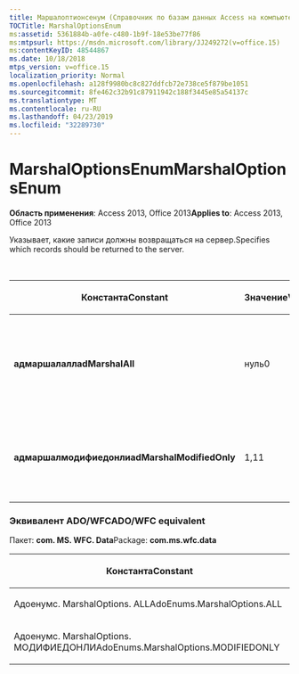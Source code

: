 ```yaml
---
title: Маршалоптионсенум (Справочник по базам данных Access на компьютере)
TOCTitle: MarshalOptionsEnum
ms:assetid: 5361884b-a0fe-c480-1b9f-18e53be77f86
ms:mtpsurl: https://msdn.microsoft.com/library/JJ249272(v=office.15)
ms:contentKeyID: 48544867
ms.date: 10/18/2018
mtps_version: v=office.15
localization_priority: Normal
ms.openlocfilehash: a128f9980bc8c827ddfcb72e738ce5f879be1051
ms.sourcegitcommit: 8fe462c32b91c87911942c188f3445e85a54137c
ms.translationtype: MT
ms.contentlocale: ru-RU
ms.lasthandoff: 04/23/2019
ms.locfileid: "32289730"
---
```

# <a name="marshaloptionsenum"></a><span data-ttu-id="b9338-102">MarshalOptionsEnum</span><span class="sxs-lookup"><span data-stu-id="b9338-102">MarshalOptionsEnum</span></span>

<span data-ttu-id="b9338-103">**Область применения**: Access 2013, Office 2013</span><span class="sxs-lookup"><span data-stu-id="b9338-103">**Applies to**: Access 2013, Office 2013</span></span>

<span data-ttu-id="b9338-104">Указывает, какие записи должны возвращаться на сервер.</span><span class="sxs-lookup"><span data-stu-id="b9338-104">Specifies which records should be returned to the server.</span></span>

<br/>

<table>
<colgroup>
<col style="width: 33%" />
<col style="width: 33%" />
<col style="width: 33%" />
</colgroup>
<thead>
<tr class="header">
<th><p><span data-ttu-id="b9338-105">Константа</span><span class="sxs-lookup"><span data-stu-id="b9338-105">Constant</span></span></p></th>
<th><p><span data-ttu-id="b9338-106">Значение</span><span class="sxs-lookup"><span data-stu-id="b9338-106">Value</span></span></p></th>
<th><p><span data-ttu-id="b9338-107">Описание</span><span class="sxs-lookup"><span data-stu-id="b9338-107">Description</span></span></p></th>
</tr>
</thead>
<tbody>
<tr class="odd">
<td><p><span data-ttu-id="b9338-108"><strong>адмаршалалл</strong></span><span class="sxs-lookup"><span data-stu-id="b9338-108"><strong>adMarshalAll</strong></span></span></p></td>
<td><p><span data-ttu-id="b9338-109">нуль</span><span class="sxs-lookup"><span data-stu-id="b9338-109">0</span></span></p></td>
<td><p><span data-ttu-id="b9338-110">Значение, используемое по умолчанию.</span><span class="sxs-lookup"><span data-stu-id="b9338-110">Default.</span></span> <span data-ttu-id="b9338-111">Возвращает все строки на сервер.</span><span class="sxs-lookup"><span data-stu-id="b9338-111">Returns all rows to the server.</span></span></p></td>
</tr>
<tr class="even">
<td><p><span data-ttu-id="b9338-112"><strong>адмаршалмодифиедонли</strong></span><span class="sxs-lookup"><span data-stu-id="b9338-112"><strong>adMarshalModifiedOnly</strong></span></span></p></td>
<td><p><span data-ttu-id="b9338-113">1,1</span><span class="sxs-lookup"><span data-stu-id="b9338-113">1</span></span></p></td>
<td><p><span data-ttu-id="b9338-114">Возвращает на сервер только измененные строки.</span><span class="sxs-lookup"><span data-stu-id="b9338-114">Returns only modified rows to the server.</span></span></p></td>
</tr>
</tbody>
</table>


### <a name="adowfc-equivalent"></a><span data-ttu-id="b9338-115">Эквивалент ADO/WFC</span><span class="sxs-lookup"><span data-stu-id="b9338-115">ADO/WFC equivalent</span></span>

<span data-ttu-id="b9338-116">Пакет: **com. MS. WFC. Data**</span><span class="sxs-lookup"><span data-stu-id="b9338-116">Package: **com.ms.wfc.data**</span></span>

<table>
<colgroup>
<col style="width: 100%" />
</colgroup>
<thead>
<tr class="header">
<th><p><span data-ttu-id="b9338-117">Константа</span><span class="sxs-lookup"><span data-stu-id="b9338-117">Constant</span></span></p></th>
</tr>
</thead>
<tbody>
<tr class="odd">
<td><p><span data-ttu-id="b9338-118">Адоенумс. MarshalOptions. ALL</span><span class="sxs-lookup"><span data-stu-id="b9338-118">AdoEnums.MarshalOptions.ALL</span></span></p></td>
</tr>
<tr class="even">
<td><p><span data-ttu-id="b9338-119">Адоенумс. MarshalOptions. МОДИФИЕДОНЛИ</span><span class="sxs-lookup"><span data-stu-id="b9338-119">AdoEnums.MarshalOptions.MODIFIEDONLY</span></span></p></td>
</tr>
</tbody>
</table>

